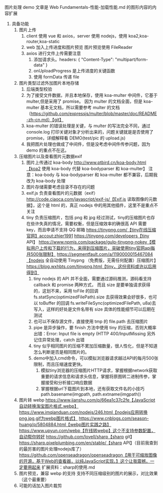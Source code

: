 图片处理 demo
文章是 Web Fundamentals-性能-加载性能.md 的图形内容的内容扩展

1. 具备功能
   1. 图片上传
      1. client 使用 vue 和 axios，server 使用 nodejs，使用 koa2,koa-router,koa-static
      2. web 加入上传进度和图片预览
         图片预览使用 FileReader
      3. axios 进行文件上传需要注意
         1. 添加请求头。headers: { "Content-Type": "multipart/form-data" }
         2. onUploadProgress 是上传进度的关键函数
         3. 使用 formData 传递 file
   2. 图片类型过滤外加图片本地存储
      1. 后端类型校验
      2. 为了接受文件数据，并且本地保存，使用 koa-multer 中间件，它基于 multer,但是采用了 promise。
         因为 multer 的文档全面，但是 koa-multer 基本无文档，所以需要参考 multer 的文档（https://github.com/expressjs/multer/blob/master/doc/README-zh-cn.md）【git】
      3. koa-multer 的错误处理是关键，与 multer 的写法完全不同，通过 console.log 打印关键对象才分析出来的，问题关键就是是否使用了 promise，详细解释看 DEMO(test/pic 的 upload.js)
      4. 我把图片处理也做成了中间件，但是没考虑中间件传参问题，因为 demo 的重点不在这。
   3. 压缩图片以及查看图片元数据exif
      1. 图片上传通过 koa-body
         http://www.ptbird.cn/koa-body.html【koa2 使用 koa-body 代替 koa-bodyparser 和 koa-multer】
         注意：koa-body 与 koa-bodyparser 和 koa-multer 都不兼容，后期我改为 koa-body 处理
      2. 图片存储需要考虑目录不存在的问题
      3. exif.js 负责查看图片的元数据（exif）
         http://code.ciaoca.com/javascript/exif-js/【Exif.js 读取图像的元数据】，这个是 html 的，真正 nodejs 中的用其他插件，这里不是重点不关注
      4. tiny 负责压缩图片，包括 png 和 jpg
         经过测试，tiny的压缩图片也存在些许失真的情况，需要权衡，但是压缩效率的确很高
         API 需要 key，而且申请不支持 QQ 邮箱
         https://tinypng.com/【tiny在线压缩官网】accout:zhier1991
         https://tinypng.com/developers【tiny API】
         https://www.npmjs.com/package/gulp-tinypng-nokey【模拟用户上传和下载的行为，来得到压缩图片，突破使用tiny官网api每月500张限制】
         https://segmentfault.com/a/1190000015467084【nodejs 全自动使用 Tinypng （免费版，无需任何配置）压缩图片】
         https://blog.wxhbts.com/tinypng.html【tiny，这份资料或许以后用得到】
         1. tiny nodejs 的 API 并不全面，需要通过源码推测，源码看支持 callback 和 promise 两种方式，
            而且 size 是要单独请求获得的，这划不来，采用 toFile 的回调 fs.statSync(optimizedFilePath).size 去获得效果会好很多，也可以 toBuffer 的回调 fs.writeFileSync(optimizedFilePath, u8a)去写入，这样的好处是文件名带有 size
            具体的性能细节可以后期在测试
         2. 也可以不保存源文件，直接使用 tmp 的 file.path 去压缩图片
         3. pipe 是异步操作，要 finish 方法中使用 tiny 的压缩，否则大概率出错：Error: Input file is empty (HTTP 400/InputMissing
            另外记住异常处理，catch 出错
         4. tiny 似乎相同图片的压缩不累加压缩数量，很人性化，但是不知道怎么判断是否是相同图片的。
         5. demo中加入cmd命令，可以模拟浏览器请求越过API的每月500张限制，而且压缩速度更快。
            1. 模拟tiny浏览器的压缩图片HTTP请求，掌握根据network获取重要的请求信息和请求头信息，掌握将原图转二进制传参，掌握接受和分析接口响应数据
            2. 掌握根据url下载图片到本地，还有获取文件名的小技巧path.basename(imgpath, path.extname(imgpath))
   4. 图片转 webp
      https://www.jianshu.com/p/66ea1c37c2fe【JavaScript自动转换淘宝图片格式.webp】
      https://www.imqianduan.com/nodejs/246.html【nodejs应用转换png,jpg,gif为webp图片格式】
      https://www.cnblogs.com/season-huang/p/5804884.html【webp图片实践之路】
      https://www.upyun.com/webp【在线转webp】这个不支持参数配置，自动帮你转好
      https://github.com/lovell/sharp【sharp git】
      https://sharp.pixelplumbing.com/en/stable/【sharp API】（目前我查到的最厉害的图片处理nodejs库了）
      https://github.com/openseadragon/openseadragon【用于可缩放图像的开源，基于Web的查看器，以纯JavaScript实现。】这个让我震撼，一定要用起来
      扩展资料：sharp的使用.md
   6. 图片预览，兼容 webp 的支持
      支持不同压缩级别的图片的展示，对比效果（这个最重要）
   7. 可能的话加入图片裁剪
